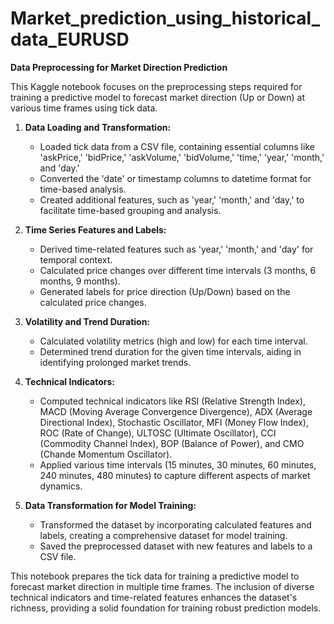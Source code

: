 # Market_prediction_using_historical_data_EURUSD

**Data Preprocessing for Market Direction Prediction**


This Kaggle notebook focuses on the preprocessing steps required for training a predictive model to forecast market direction (Up or Down) at various time frames using tick data.


1. **Data Loading and Transformation:**
   - Loaded tick data from a CSV file, containing essential columns like 'askPrice,' 'bidPrice,' 'askVolume,' 'bidVolume,' 'time,' 'year,' 'month,' and 'day.'
   - Converted the 'date' or timestamp columns to datetime format for time-based analysis.
   - Created additional features, such as 'year,' 'month,' and 'day,' to facilitate time-based grouping and analysis.

2. **Time Series Features and Labels:**
   - Derived time-related features such as 'year,' 'month,' and 'day' for temporal context.
   - Calculated price changes over different time intervals (3 months, 6 months, 9 months).
   - Generated labels for price direction (Up/Down) based on the calculated price changes.

3. **Volatility and Trend Duration:**
   - Calculated volatility metrics (high and low) for each time interval.
   - Determined trend duration for the given time intervals, aiding in identifying prolonged market trends.

4. **Technical Indicators:**
   - Computed technical indicators like RSI (Relative Strength Index), MACD (Moving Average Convergence Divergence), ADX (Average Directional Index), Stochastic Oscillator, MFI (Money Flow Index), ROC (Rate of Change), ULTOSC (Ultimate Oscillator), CCI (Commodity Channel Index), BOP (Balance of Power), and CMO (Chande Momentum Oscillator).
   - Applied various time intervals (15 minutes, 30 minutes, 60 minutes, 240 minutes, 480 minutes) to capture different aspects of market dynamics.

5. **Data Transformation for Model Training:**
   - Transformed the dataset by incorporating calculated features and labels, creating a comprehensive dataset for model training.
   - Saved the preprocessed dataset with new features and labels to a CSV file.


This notebook prepares the tick data for training a predictive model to forecast market direction in multiple time frames. The inclusion of diverse technical indicators and time-related features enhances the dataset's richness, providing a solid foundation for training robust prediction models.

